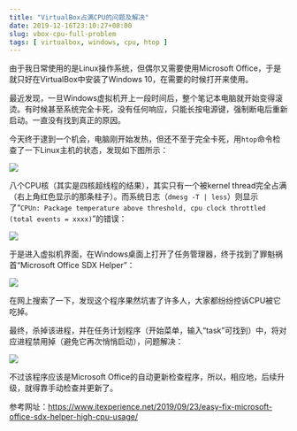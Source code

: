 ```yaml
---
title: "VirtualBox占满CPU的问题及解决"
date: 2019-12-16T23:10:27+08:00
slug: vbox-cpu-full-problem
tags: [ virtualbox, windows, cpu, htop ]
---
```


由于我日常使用的是Linux操作系统，但偶尔又需要使用Microsoft Office，于是就只好在VirtualBox中安装了Windows 10，在需要的时候打开来使用。

最近发现，一旦Windows虚拟机开上一段时间后，整个笔记本电脑就开始变得滚烫。有时候甚至系统完全卡死，没有任何响应，只能长按电源键，强制断电后重新启动。一直没有找到真正的原因。

今天终于逮到一个机会，电脑刚开始发热，但还不至于完全卡死，用`htop`命令检查了一下Linux主机的状态，发现如下图所示：

![](images/2019/1216/screenshot-1.png)

八个CPU核（其实是四核超线程的结果），其实只有一个被kernel thread完全占满（右上角红色显示的那条柱子）。而系统日志（`dmesg -T | less`）则显示了“`CPUn: Package temperature above threshold, cpu clock throttled (total events = xxxx)`”的错误：

![](/images/2019/1216/screenshot-2.png)

于是进入虚拟机界面，在Windows桌面上打开了任务管理器，终于找到了罪魁祸首“Microsoft Office SDX Helper”：

![](/images/2019/1216/screenshot-3.png)

在网上搜索了一下，发现这个程序果然坑害了许多人，大家都纷纷控诉CPU被它吃掉。

最终，杀掉该进程，并在任务计划程序（开始菜单，输入“task”可找到）中，将对应进程禁用掉（避免它再次悄悄启动），问题解决：

![](/images/2019/1216/screenshot-4.png)

不过该程序应该是Microsoft Office的自动更新检查程序，所以，相应地，后续升级，就得靠手动检查并更新了。

参考网址：<https://www.itexperience.net/2019/09/23/easy-fix-microsoft-office-sdx-helper-high-cpu-usage/>
